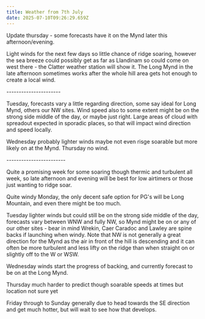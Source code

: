 ```yaml
---
title: Weather from 7th July
date: 2025-07-10T09:26:29.659Z
---
```

Update thursday - some forecasts have it on the Mynd later this afternoon/evening.

Light winds for the next few days so little chance of ridge soaring, however the sea breeze could possibly get as far as Llandinam so could come on west there - the Clatter weather station will show it.  The Long Mynd in the late afternoon sometimes works after the whole hill area gets hot enough to create a local wind.

\----------------------

Tuesday, forecasts vary a little regarding direction, some say ideal for Long Mynd, others our NW sites.  Wind speed also to some extent might be on the strong side middle of the day, or maybe just right.  Large areas of cloud with spreadout expected in sporadic places, so that will impact wind direction and speed locally.

Wednesday  probably lighter winds maybe not even risge soarable but more likely on at the Mynd.  Thursday no wind.

\------------------------

Quite a promising week for some soaring though thermic and turbulent all week, so late afternoon and evening will be best for low airtimers or those just wanting to ridge soar.

Quite windy Monday, the only decent safe option for PG's will be Long Mountain, and even there might be too much.  

Tuesday lighter winds but could still be on the strong side middle of the day, forecasts vary between WNW and fully NW, so Mynd might be on or any of our other sites - bear in mind Wrekin, Caer Caradoc and Lawley are spine backs if launching when windy.  Note that NW is not generally a great direction for the Mynd as the air in front of the hill is descending and it can often be more turbulent and less lifty on the ridge than when straight on or slightly off to the W or WSW.

Wednesday winds start the progress of backing, and currently forecast to be on at the Long Mynd.

Thursday much harder to predict though soarable speeds at times but location not sure yet

Friday through to Sunday generally due to head towards the SE direction and get much hotter, but will wait to see how that develops.